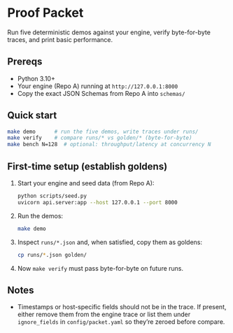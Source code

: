 # Proof Packet

Run five deterministic demos against your engine, verify byte-for-byte traces, and print basic performance.

## Prereqs
- Python 3.10+
- Your engine (Repo A) running at `http://127.0.0.1:8000`
- Copy the exact JSON Schemas from Repo A into `schemas/`

## Quick start
```bash
make demo      # run the five demos, write traces under runs/
make verify    # compare runs/* vs golden/* (byte-for-byte)
make bench N=128  # optional: throughput/latency at concurrency N
```

## First-time setup (establish goldens)

1. Start your engine and seed data (from Repo A):

   ```bash
   python scripts/seed.py
   uvicorn api.server:app --host 127.0.0.1 --port 8000
   ```
2. Run the demos:

   ```bash
   make demo
   ```
3. Inspect `runs/*.json` and, when satisfied, copy them as goldens:

   ```bash
   cp runs/*.json golden/
   ```
4. Now `make verify` must pass byte-for-byte on future runs.

## Notes

* Timestamps or host-specific fields should not be in the trace. If present, either remove them from the engine trace or list them under `ignore_fields` in `config/packet.yaml` so they’re zeroed before compare.

